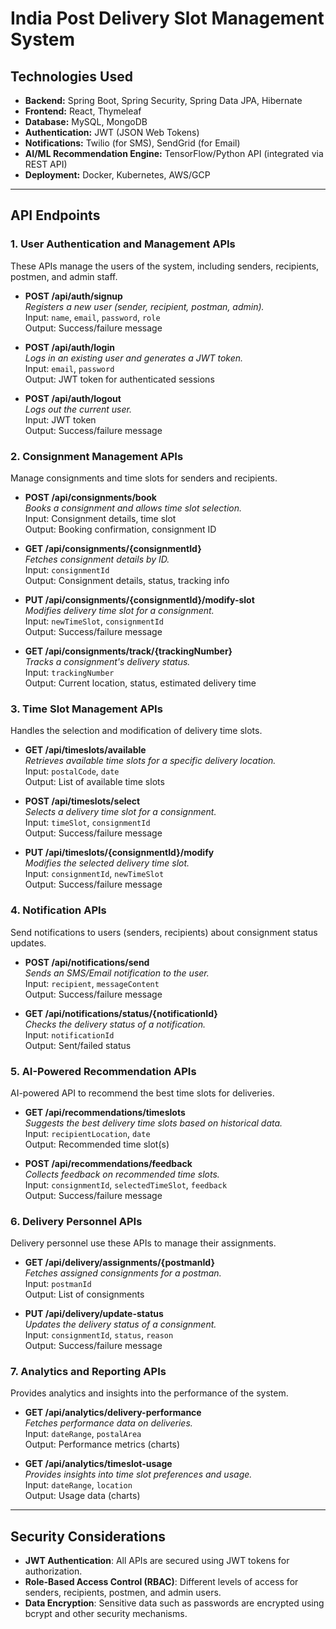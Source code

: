 # **India Post Delivery Slot Management System**


## Technologies Used
- **Backend:** Spring Boot, Spring Security, Spring Data JPA, Hibernate
- **Frontend:** React, Thymeleaf
- **Database:** MySQL, MongoDB
- **Authentication:** JWT (JSON Web Tokens)
- **Notifications:** Twilio (for SMS), SendGrid (for Email)
- **AI/ML Recommendation Engine:** TensorFlow/Python API (integrated via REST API)
- **Deployment:** Docker, Kubernetes, AWS/GCP

---

## API Endpoints

### 1. **User Authentication and Management APIs**
These APIs manage the users of the system, including senders, recipients, postmen, and admin staff.

- **POST /api/auth/signup**  
  _Registers a new user (sender, recipient, postman, admin)._  
  Input: `name`, `email`, `password`, `role`  
  Output: Success/failure message

- **POST /api/auth/login**  
  _Logs in an existing user and generates a JWT token._  
  Input: `email`, `password`  
  Output: JWT token for authenticated sessions

- **POST /api/auth/logout**  
  _Logs out the current user._  
  Input: JWT token  
  Output: Success/failure message

### 2. **Consignment Management APIs**
Manage consignments and time slots for senders and recipients.

- **POST /api/consignments/book**  
  _Books a consignment and allows time slot selection._  
  Input: Consignment details, time slot  
  Output: Booking confirmation, consignment ID

- **GET /api/consignments/{consignmentId}**  
  _Fetches consignment details by ID._  
  Input: `consignmentId`  
  Output: Consignment details, status, tracking info

- **PUT /api/consignments/{consignmentId}/modify-slot**  
  _Modifies delivery time slot for a consignment._  
  Input: `newTimeSlot`, `consignmentId`  
  Output: Success/failure message

- **GET /api/consignments/track/{trackingNumber}**  
  _Tracks a consignment's delivery status._  
  Input: `trackingNumber`  
  Output: Current location, status, estimated delivery time

### 3. **Time Slot Management APIs**
Handles the selection and modification of delivery time slots.

- **GET /api/timeslots/available**  
  _Retrieves available time slots for a specific delivery location._  
  Input: `postalCode`, `date`  
  Output: List of available time slots

- **POST /api/timeslots/select**  
  _Selects a delivery time slot for a consignment._  
  Input: `timeSlot`, `consignmentId`  
  Output: Success/failure message

- **PUT /api/timeslots/{consignmentId}/modify**  
  _Modifies the selected delivery time slot._  
  Input: `consignmentId`, `newTimeSlot`  
  Output: Success/failure message

### 4. **Notification APIs**
Send notifications to users (senders, recipients) about consignment status updates.

- **POST /api/notifications/send**  
  _Sends an SMS/Email notification to the user._  
  Input: `recipient`, `messageContent`  
  Output: Success/failure message

- **GET /api/notifications/status/{notificationId}**  
  _Checks the delivery status of a notification._  
  Input: `notificationId`  
  Output: Sent/failed status

### 5. **AI-Powered Recommendation APIs**
AI-powered API to recommend the best time slots for deliveries.

- **GET /api/recommendations/timeslots**  
  _Suggests the best delivery time slots based on historical data._  
  Input: `recipientLocation`, `date`  
  Output: Recommended time slot(s)

- **POST /api/recommendations/feedback**  
  _Collects feedback on recommended time slots._  
  Input: `consignmentId`, `selectedTimeSlot`, `feedback`  
  Output: Success/failure message

### 6. **Delivery Personnel APIs**
Delivery personnel use these APIs to manage their assignments.

- **GET /api/delivery/assignments/{postmanId}**  
  _Fetches assigned consignments for a postman._  
  Input: `postmanId`  
  Output: List of consignments

- **PUT /api/delivery/update-status**  
  _Updates the delivery status of a consignment._  
  Input: `consignmentId`, `status`, `reason`  
  Output: Success/failure message

### 7. **Analytics and Reporting APIs**
Provides analytics and insights into the performance of the system.

- **GET /api/analytics/delivery-performance**  
  _Fetches performance data on deliveries._  
  Input: `dateRange`, `postalArea`  
  Output: Performance metrics (charts)

- **GET /api/analytics/timeslot-usage**  
  _Provides insights into time slot preferences and usage._  
  Input: `dateRange`, `location`  
  Output: Usage data (charts)

---

## Security Considerations
- **JWT Authentication**: All APIs are secured using JWT tokens for authorization.
- **Role-Based Access Control (RBAC)**: Different levels of access for senders, recipients, postmen, and admin users.
- **Data Encryption**: Sensitive data such as passwords are encrypted using bcrypt and other security mechanisms.

